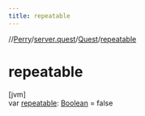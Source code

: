 ```yaml
---
title: repeatable
---
```

//[Perry](../../../index.html)/[server.quest](../index.html)/[Quest](index.html)/[repeatable](repeatable.html)



# repeatable



[jvm]\
var [repeatable](repeatable.html): [Boolean](https://kotlinlang.org/api/latest/jvm/stdlib/kotlin/-boolean/index.html) = false




